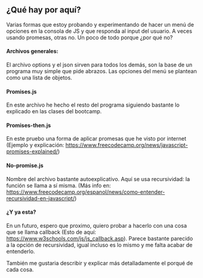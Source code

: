 ## ¿Qué hay por aquí?
Varias formas que estoy probando y experimentando de hacer un menú de opciones en la consola de JS y que responda al input del usuario. A veces usando promesas, otras no. Un poco de todo porque ¿por qué no?

#### Archivos generales:
El archivo options y el json sirven para todos los demás, son la base de un programa muy simple que pide abrazos. Las opciones del menú se plantean como una lista de objetos.

#### Promises.js
En este archivo he hecho el resto del programa siguiendo bastante lo explicado en las clases del bootcamp.

#### Promises-then.js
En este pruebo una forma de aplicar promesas que he visto por internet (Ejemplo y explicación: https://www.freecodecamp.org/news/javascript-promises-explained/)

#### No-promise.js
Nombre del archivo bastante autoexplicativo. Aquí se usa recursividad: la función se llama a sí misma. (Más info en: https://www.freecodecamp.org/espanol/news/como-entender-recursividad-en-javascript/)



#### ¿Y ya esta?
En un futuro, espero que proximo, quiero probar a hacerlo con una cosa que se llama callback (Esto de aquí: https://www.w3schools.com/js/js_callback.asp). Parece bastante parecido a la opción de recursividad, igual incluso es lo mismo y me falta acabar de entenderlo.

También me gustaria describir y explicar más detalladamente el porqué de cada cosa.
